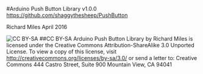 #Arduino Push Button Library v1.0.0
https://github.com/shaggythesheep/PushButton

Richard Miles April 2016

![CC BY-SA](http://mirrors.creativecommons.org/presskit/buttons/88x31/png/by-sa.png)
##CC BY-SA
Arduino Push Button Library by Richard Miles is licensed under the Creative Commons Attribution-ShareAlike 3.0 Unported License. To view a copy of this license, visit http://creativecommons.org/licenses/by-sa/3.0/ or send a letter to:
Creative Commons
444 Castro Street, Suite 900
Mountain View, CA 94041  
